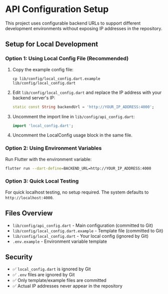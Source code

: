 # API Configuration Setup

This project uses configurable backend URLs to support different development environments without exposing IP addresses in the repository.

## Setup for Local Development

### Option 1: Using Local Config File (Recommended)

1. Copy the example config file:

   ```
   cp lib/config/local_config.dart.example lib/config/local_config.dart
   ```

2. Edit `lib/config/local_config.dart` and replace the IP address with your backend server's IP:

   ```dart
   static const String backendUrl = 'http://YOUR_IP_ADDRESS:4000';
   ```

3. Uncomment the import line in `lib/config/api_config.dart`:

   ```dart
   import 'local_config.dart';
   ```

4. Uncomment the LocalConfig usage block in the same file.

### Option 2: Using Environment Variables

Run Flutter with the environment variable:

```bash
flutter run --dart-define=BACKEND_URL=http://YOUR_IP_ADDRESS:4000
```

### Option 3: Quick Local Testing

For quick localhost testing, no setup required. The system defaults to `http://localhost:4000`.

## Files Overview

- `lib/config/api_config.dart` - Main configuration (committed to Git)
- `lib/config/local_config.dart.example` - Template file (committed to Git)
- `lib/config/local_config.dart` - Your local config (ignored by Git)
- `.env.example` - Environment variable template

## Security

- ✅ `local_config.dart` is ignored by Git
- ✅ `.env` files are ignored by Git
- ✅ Only template/example files are committed
- ✅ Actual IP addresses never appear in the repository
